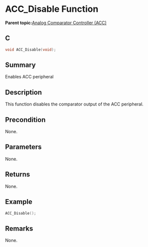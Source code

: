 # ACC\_Disable Function

**Parent topic:**[Analog Comparator Controller \(ACC\)](GUID-F01BDD40-B03D-42E9-8F7F-78DD28B8DC8B.md)

## C

```c
void ACC_Disable(void);
```

## Summary

Enables ACC peripheral

## Description

This function disables the comparator output of the ACC peripheral.

## Precondition

None.

## Parameters

None.

## Returns

None.

## Example

```c
ACC_Disable();
```

## Remarks

None.


